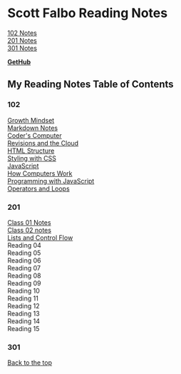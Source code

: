 #  Scott Falbo Reading Notes

[102 Notes](#102)<br>
[201 Notes](#201)<br>
[301 Notes](#301)



**[GetHub](https://github.com/scottfalbo)**


## My Reading Notes Table of Contents
### 102
[Growth Mindset](102/growth-mindset.md)<br />
[Markdown Notes](102/markdown-notes.md)<br>
[Coder's Computer](102/coders-computer.md)<br>
[Revisions and the Cloud](102/revisions-cloud.md)<br>
[HTML Structure](102/html-structure)<br>
[Styling with CSS](102/design-css.md)<br>
[JavaScript](102/javascript.md)<br>
[How Computers Work](102/how-comps-work.md)<br>
[Programming with JavaScript](102/prog-with-java.md)<br>
[Operators and Loops](102/ops-loops.md)

### 201
[Class 01 Notes](201/class-201-01-notes.md)<br>
[Class 02 notes](201/class-02.md)<br>
[Lists and Control Flow](201/notes-03.md)<br>
Reading 04<br>
Reading 05<br>
Reading 06<br>
Reading 07<br>
Reading 08<br>
Reading 09<br>
Reading 10<br>
Reading 11<br>
Reading 12<br>
Reading 13<br>
Reading 14<br>
Reading 15

### 301

[Back to the top](#scott-falbo)
